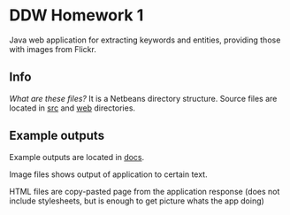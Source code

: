 DDW Homework 1
===

Java web application for extracting keywords and entities, providing those with images from Flickr.

Info
---

*What are these files?* It is a Netbeans directory structure. Source files are located in [src](https://github.com/smoliji/ddw/tree/master/src/java) and [web](https://github.com/smoliji/ddw/tree/master/web) directories. 

Example outputs
----
Example outputs are located in [docs](https://github.com/smoliji/ddw/tree/master/docs).

Image files shows output of application to certain text.

HTML files are copy-pasted page from the application response (does not include stylesheets, but is enough to get picture whats the app doing)


